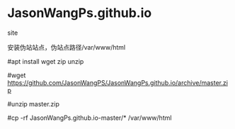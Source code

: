 # JasonWangPs.github.io
site

安装伪站站点，伪站点路径/var/www/html

#apt install wget zip unzip

#wget https://github.com/JasonWangPS/JasonWangPs.github.io/archive/master.zip

#unzip master.zip

#cp -rf JasonWangPs.github.io-master/* /var/www/html
